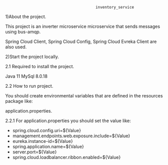                                             inventory_service
                                   
1)About the project.

This project is an inverter microservice microservice that sends messages using bus-amqp.

Spring Cloud Client, Spring Cloud Config, Spring Cloud Evreka Client are also used.

2)Start the project locally.

2.1 Required to install the project.

Java 11
MySql 8.0.18

2.2 How to run project.

You should create environmental variables that are defined in the resources package like:

application.properties.

2.2.1 For application.properties you should set the value like:

* spring.cloud.config.uri=${Value}
* management.endpoints.web.exposure.include=${Value}
* eureka.instance-id=${Value}
* spring.application.name=${Value}
* server.port=${Value}
* spring.cloud.loadbalancer.ribbon.enabled=${Value}
